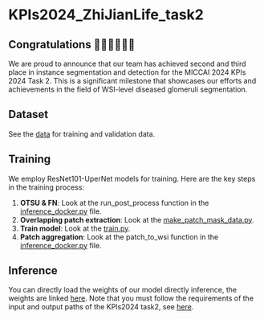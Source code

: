 # KPIs2024_ZhiJianLife_task2
## Congratulations 🎉🎉🎉🥳🥳🥳
We are proud to announce that our team has achieved second and third place in instance segmentation and detection for the MICCAI 2024 KPIs 2024 Task 2. This is a significant milestone that showcases our efforts and achievements in the field of WSI-level diseased glomeruli segmentation.

## Dataset
See the [data](https://sites.google.com/view/kpis2024/data) for training and validation data.

## Training  
We employ ResNet101-UperNet models for training. Here are the key steps in the training process:

1. **OTSU & FN**: Look at the run_post_process function in the [inference_docker.py](https://github.com/ZhiJianLife/KPIs2024_ZhiJianLife_task2/blob/main/model/inference_docker.py) file.
2. **Overlapping patch extraction**: Look at the [make_patch_mask_data.py](https://github.com/ZhiJianLife/KPIs2024_ZhiJianLife_task2/blob/main/model/make_patch_mask_data.py).
3. **Train model**: Look at the [train.py](https://github.com/ZhiJianLife/KPIs2024_ZhiJianLife_task2/blob/main/model/tools/train.py).
4. **Patch aggregation**: Look at the patch_to_wsi function in the [inference_docker.py](https://github.com/ZhiJianLife/KPIs2024_ZhiJianLife_task2/blob/main/model/inference_docker.py) file.

## Inference 
You can directly load the weights of our model directly inference, the weights are linked [here](https://drive.google.com/file/d/1-0JU7UBY2ZIzu6UIYgNS__15dQDOUitp/view?usp=sharing). Note that you must follow the requirements of the input and output paths of the KPIs2024 task2, see [here](https://sites.google.com/view/kpis2024/evaluation).


